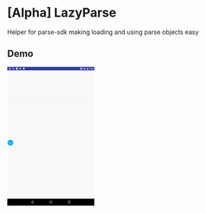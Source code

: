 # [Alpha] LazyParse
Helper for parse-sdk making loading and using parse objects easy  

Demo
-----------
<img src="https://github.com/bitterbit/LazyParse/raw/master/images/demolist.gif" width=200>
